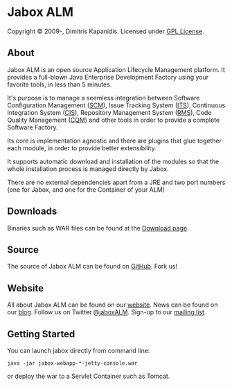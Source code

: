 Jabox ALM
==========
Copyright &copy; 2009-, Dimitris Kapanidis. Licensed under [GPL License].

About
-----
Jabox ALM is an open source Application Lifecycle Management platform. It provides a full-blown Java Enterprise Development Factory using your favorite tools, in less than 5 minutes.

It's purpose is to manage a seemless integration between Software Configuration Management ([SCM]), Issue Tracking System ([ITS]), Continuous Integration System ([CIS]), Repository Management System ([RMS]), Code Quality Management ([CQM]) and other tools in order to provide a complete Software Factory.

Its core is implementation agnostic and there are plugins that glue together each module, in order to provide better extensibility.

It supports automatic download and installation of the modules so that the whole installation process is managed directly by Jabox.

There are no external dependencies apart from a JRE and two port numbers (one for Jabox, and one for the Container of your ALM)

Downloads
---------
Binaries such as WAR files can be found at the [Download page].

Source
------
The source of Jabox ALM can be found on [GitHub]. Fork us!

Website
-------
All about Jabox ALM can be found on our [website].
News can be found on our [blog].
Follow us on Twitter @[jaboxALM].
Sign-up to our [mailing list].

Getting Started
---------------

You can launch jabox directly from command line:

    java -jar jabox-webapp-*-jetty-console.war

or deploy the war to a Servlet Container such as Tomcat.


[GPL License]: https://github.com/jabox/jabox/raw/master/LICENSE.txt
[Download page]: http://redmine.jabox.org/projects/jabox/wiki/Download
[GitHub]: https://github.com/jabox/jabox
[website]: http://www.jabox.org/
[blog]: http://jabox.tumblr.com/
[mailing list]: http://groups.google.com/group/users-jabox/topics
[jaboxALM]: http://twitter.com/jaboxALM
[SCM]: http://redmine.jabox.org/projects/jabox/wiki/Software_Configuration_Management
[ITS]: http://redmine.jabox.org/projects/jabox/wiki/Issue_Tracking_System
[CIS]: http://redmine.jabox.org/projects/jabox/wiki/Continuous_Integration_System
[RMS]: http://redmine.jabox.org/projects/jabox/wiki/Repository_Management_System
[CQM]: http://redmine.jabox.org/projects/jabox/wiki/Code_Quality_Management
